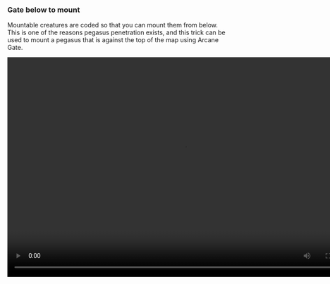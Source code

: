 ### Gate below to mount


Mountable creatures are coded so that you can mount them from below. This is one of the reasons pegasus penetration exists, and this trick can be used to mount a pegasus that is against the top of the map using Arcane  Gate.


<video controls="true" width="800" height="500" ><source src="https://raw.githubusercontent.com/1IlIl/wikidata/main/tra_trsw2_stuff/GateMountPeg.mp4"></video>
